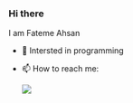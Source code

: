 ### Hi there

<!--
**Fateme-Ahsan/Fateme-Ahsan** is a ✨ _special_ ✨ repository because its `README.md` (this file) appears on your GitHub profile.
-->
I am Fateme Ahsan

- 🌱 Intersted in programming

- 📫 How to reach me: 

    [![](https://img.shields.io/badge/-outlook-greenyellow?style=for-the-badge&logo=outlook)](mailto:ftmahsan@outlook.com)
